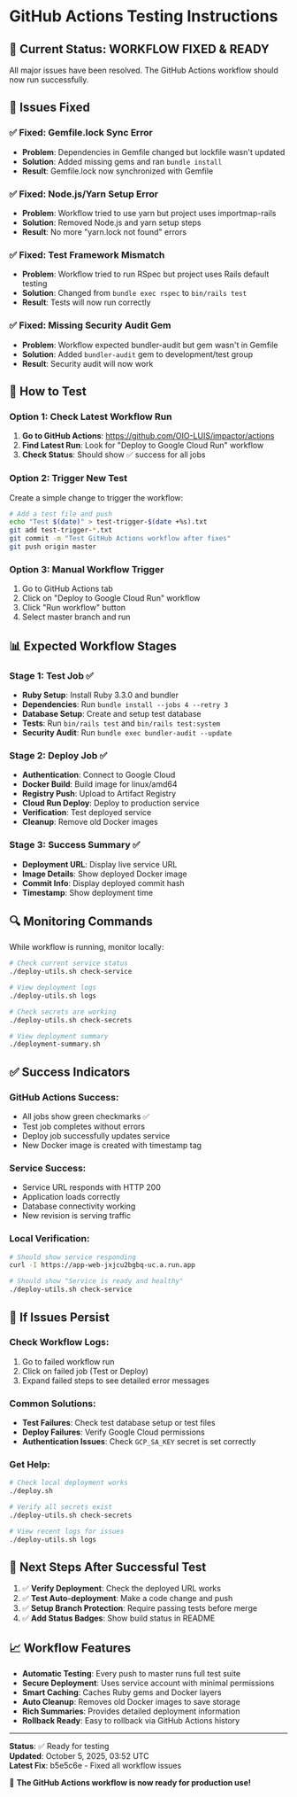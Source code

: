 # GitHub Actions Testing Instructions

## 🎯 **Current Status: WORKFLOW FIXED & READY**

All major issues have been resolved. The GitHub Actions workflow should now run successfully.

## 🔧 **Issues Fixed**

### ✅ **Fixed: Gemfile.lock Sync Error**
- **Problem**: Dependencies in Gemfile changed but lockfile wasn't updated
- **Solution**: Added missing gems and ran `bundle install`
- **Result**: Gemfile.lock now synchronized with Gemfile

### ✅ **Fixed: Node.js/Yarn Setup Error** 
- **Problem**: Workflow tried to use yarn but project uses importmap-rails
- **Solution**: Removed Node.js and yarn setup steps
- **Result**: No more "yarn.lock not found" errors

### ✅ **Fixed: Test Framework Mismatch**
- **Problem**: Workflow tried to run RSpec but project uses Rails default testing
- **Solution**: Changed from `bundle exec rspec` to `bin/rails test`
- **Result**: Tests will now run correctly

### ✅ **Fixed: Missing Security Audit Gem**
- **Problem**: Workflow expected bundler-audit but gem wasn't in Gemfile
- **Solution**: Added `bundler-audit` gem to development/test group
- **Result**: Security audit will now work

## 🧪 **How to Test**

### **Option 1: Check Latest Workflow Run**
1. **Go to GitHub Actions**: https://github.com/OIO-LUIS/impactor/actions
2. **Find Latest Run**: Look for "Deploy to Google Cloud Run" workflow
3. **Check Status**: Should show ✅ success for all jobs

### **Option 2: Trigger New Test**
Create a simple change to trigger the workflow:

```bash
# Add a test file and push
echo "Test $(date)" > test-trigger-$(date +%s).txt
git add test-trigger-*.txt
git commit -m "Test GitHub Actions workflow after fixes"
git push origin master
```

### **Option 3: Manual Workflow Trigger**
1. Go to GitHub Actions tab
2. Click on "Deploy to Google Cloud Run" workflow
3. Click "Run workflow" button
4. Select master branch and run

## 📊 **Expected Workflow Stages**

### **Stage 1: Test Job** ✅
- **Ruby Setup**: Install Ruby 3.3.0 and bundler
- **Dependencies**: Run `bundle install --jobs 4 --retry 3`
- **Database Setup**: Create and setup test database
- **Tests**: Run `bin/rails test` and `bin/rails test:system`
- **Security Audit**: Run `bundle exec bundler-audit --update`

### **Stage 2: Deploy Job** ✅ 
- **Authentication**: Connect to Google Cloud
- **Docker Build**: Build image for linux/amd64
- **Registry Push**: Upload to Artifact Registry
- **Cloud Run Deploy**: Deploy to production service
- **Verification**: Test deployed service
- **Cleanup**: Remove old Docker images

### **Stage 3: Success Summary** ✅
- **Deployment URL**: Display live service URL
- **Image Details**: Show deployed Docker image
- **Commit Info**: Display deployed commit hash
- **Timestamp**: Show deployment time

## 🔍 **Monitoring Commands**

While workflow is running, monitor locally:

```bash
# Check current service status
./deploy-utils.sh check-service

# View deployment logs
./deploy-utils.sh logs

# Check secrets are working
./deploy-utils.sh check-secrets

# View deployment summary
./deployment-summary.sh
```

## ✅ **Success Indicators**

### **GitHub Actions Success:**
- All jobs show green checkmarks ✅
- Test job completes without errors
- Deploy job successfully updates service
- New Docker image is created with timestamp tag

### **Service Success:**
- Service URL responds with HTTP 200
- Application loads correctly
- Database connectivity working
- New revision is serving traffic

### **Local Verification:**
```bash
# Should show service responding
curl -I https://app-web-jxjcu2bgbq-uc.a.run.app

# Should show "Service is ready and healthy"
./deploy-utils.sh check-service
```

## 🚨 **If Issues Persist**

### **Check Workflow Logs:**
1. Go to failed workflow run
2. Click on failed job (Test or Deploy)
3. Expand failed steps to see detailed error messages

### **Common Solutions:**
- **Test Failures**: Check test database setup or test files
- **Deploy Failures**: Verify Google Cloud permissions
- **Authentication Issues**: Check `GCP_SA_KEY` secret is set correctly

### **Get Help:**
```bash
# Check local deployment works
./deploy.sh

# Verify all secrets exist
./deploy-utils.sh check-secrets

# View recent logs for issues
./deploy-utils.sh logs
```

## 🎯 **Next Steps After Successful Test**

1. ✅ **Verify Deployment**: Check the deployed URL works
2. ✅ **Test Auto-deployment**: Make a code change and push
3. ✅ **Setup Branch Protection**: Require passing tests before merge
4. ✅ **Add Status Badges**: Show build status in README

## 📈 **Workflow Features**

- **Automatic Testing**: Every push to master runs full test suite
- **Secure Deployment**: Uses service account with minimal permissions  
- **Smart Caching**: Caches Ruby gems and Docker layers
- **Auto Cleanup**: Removes old Docker images to save storage
- **Rich Summaries**: Provides detailed deployment information
- **Rollback Ready**: Easy to rollback via GitHub Actions history

---

**Status**: ✅ Ready for testing  
**Updated**: October 5, 2025, 03:52 UTC  
**Latest Fix**: b5e5c6e - Fixed all workflow issues  

🚀 **The GitHub Actions workflow is now ready for production use!**